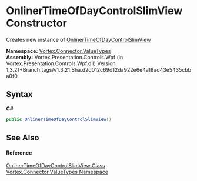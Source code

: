 # OnlinerTimeOfDayControlSlimView Constructor 
 

Creates new instance of <a href="T_Vortex_Connector_ValueTypes_OnlinerTimeOfDayControlSlimView.md">OnlinerTimeOfDayControlSlimView</a>

**Namespace:**&nbsp;<a href="N_Vortex_Connector_ValueTypes.md">Vortex.Connector.ValueTypes</a><br />**Assembly:**&nbsp;Vortex.Presentation.Controls.Wpf (in Vortex.Presentation.Controls.Wpf.dll) Version: 1.3.21+Branch.tags/v1.3.21.Sha.d2d012c69d12da922e6e4a18ad43e5435cbba0f0

## Syntax

**C#**<br />
``` C#
public OnlinerTimeOfDayControlSlimView()
```


## See Also


#### Reference
<a href="T_Vortex_Connector_ValueTypes_OnlinerTimeOfDayControlSlimView.md">OnlinerTimeOfDayControlSlimView Class</a><br /><a href="N_Vortex_Connector_ValueTypes.md">Vortex.Connector.ValueTypes Namespace</a><br />
